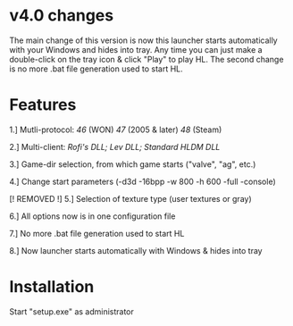 # v4.0 changes
The main change of this version is now this launcher starts automatically
with your Windows and hides into tray. Any time you can just make a double-click
on the tray icon & click "Play" to play HL.
The second change is no more .bat file generation used to start HL.

# Features
1.] Mutli-protocol: *46* (WON) *47* (2005 & later) *48* (Steam)

2.] Multi-client: *Rofi's DLL; Lev DLL; Standard HLDM DLL*

3.] Game-dir selection, from which game starts ("valve", "ag", etc.)

4.] Change start parameters (-d3d -16bpp -w 800 -h 600 -full -console)

[! REMOVED !] 5.] Selection of texture type (user textures or gray)

6.] All options now is in one configuration file

7.] No more .bat file generation used to start HL

8.] Now launcher starts automatically with Windows & hides into tray

# Installation

Start "setup.exe" as administrator
